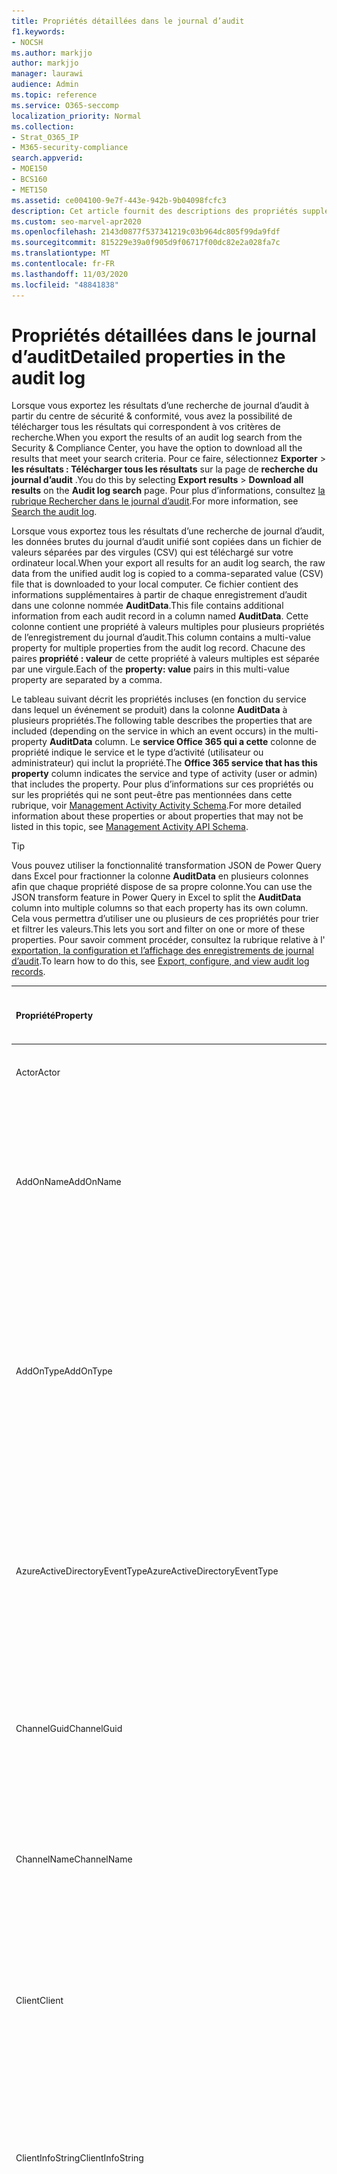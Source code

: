 ```yaml
---
title: Propriétés détaillées dans le journal d’audit
f1.keywords:
- NOCSH
ms.author: markjjo
author: markjjo
manager: laurawi
audience: Admin
ms.topic: reference
ms.service: O365-seccomp
localization_priority: Normal
ms.collection:
- Strat_O365_IP
- M365-security-compliance
search.appverid:
- MOE150
- BCS160
- MET150
ms.assetid: ce004100-9e7f-443e-942b-9b04098fcfc3
description: Cet article fournit des descriptions des propriétés supplémentaires incluses lorsque vous exportez des résultats pour un enregistrement de journal d’audit Office 365.
ms.custom: seo-marvel-apr2020
ms.openlocfilehash: 2143d0877f537341219c03b964dc805f99da9fdf
ms.sourcegitcommit: 815229e39a0f905d9f06717f00dc82e2a028fa7c
ms.translationtype: MT
ms.contentlocale: fr-FR
ms.lasthandoff: 11/03/2020
ms.locfileid: "48841838"
---
```

# <a name="detailed-properties-in-the-audit-log"></a><span data-ttu-id="a2c89-103">Propriétés détaillées dans le journal d’audit</span><span class="sxs-lookup"><span data-stu-id="a2c89-103">Detailed properties in the audit log</span></span>

<span data-ttu-id="a2c89-104">Lorsque vous exportez les résultats d’une recherche de journal d’audit à partir du centre de sécurité & conformité, vous avez la possibilité de télécharger tous les résultats qui correspondent à vos critères de recherche.</span><span class="sxs-lookup"><span data-stu-id="a2c89-104">When you export the results of an audit log search from the Security & Compliance Center, you have the option to download all the results that meet your search criteria.</span></span> <span data-ttu-id="a2c89-105">Pour ce faire, sélectionnez **Exporter** \> **les résultats : Télécharger tous les résultats** sur la page de **recherche du journal d’audit** .</span><span class="sxs-lookup"><span data-stu-id="a2c89-105">You do this by selecting **Export results** \> **Download all results** on the **Audit log search** page.</span></span> <span data-ttu-id="a2c89-106">Pour plus d’informations, consultez [la rubrique Rechercher dans le journal d’audit](search-the-audit-log-in-security-and-compliance.md).</span><span class="sxs-lookup"><span data-stu-id="a2c89-106">For more information, see [Search the audit log](search-the-audit-log-in-security-and-compliance.md).</span></span>
  
 <span data-ttu-id="a2c89-107">Lorsque vous exportez tous les résultats d’une recherche de journal d’audit, les données brutes du journal d’audit unifié sont copiées dans un fichier de valeurs séparées par des virgules (CSV) qui est téléchargé sur votre ordinateur local.</span><span class="sxs-lookup"><span data-stu-id="a2c89-107">When your export all results for an audit log search, the raw data from the unified audit log is copied to a comma-separated value (CSV) file that is downloaded to your local computer.</span></span> <span data-ttu-id="a2c89-108">Ce fichier contient des informations supplémentaires à partir de chaque enregistrement d’audit dans une colonne nommée **AuditData**.</span><span class="sxs-lookup"><span data-stu-id="a2c89-108">This file contains additional information from each audit record in a column named **AuditData**.</span></span> <span data-ttu-id="a2c89-109">Cette colonne contient une propriété à valeurs multiples pour plusieurs propriétés de l’enregistrement du journal d’audit.</span><span class="sxs-lookup"><span data-stu-id="a2c89-109">This column contains a multi-value property for multiple properties from the audit log record.</span></span> <span data-ttu-id="a2c89-110">Chacune des paires **propriété : valeur** de cette propriété à valeurs multiples est séparée par une virgule.</span><span class="sxs-lookup"><span data-stu-id="a2c89-110">Each of the **property: value** pairs in this multi-value property are separated by a comma.</span></span> 
  
<span data-ttu-id="a2c89-111">Le tableau suivant décrit les propriétés incluses (en fonction du service dans lequel un événement se produit) dans la colonne **AuditData** à plusieurs propriétés.</span><span class="sxs-lookup"><span data-stu-id="a2c89-111">The following table describes the properties that are included (depending on the service in which an event occurs) in the multi-property **AuditData** column.</span></span> <span data-ttu-id="a2c89-112">Le **service Office 365 qui a cette** colonne de propriété indique le service et le type d’activité (utilisateur ou administrateur) qui inclut la propriété.</span><span class="sxs-lookup"><span data-stu-id="a2c89-112">The **Office 365 service that has this property** column indicates the service and type of activity (user or admin) that includes the property.</span></span> <span data-ttu-id="a2c89-113">Pour plus d’informations sur ces propriétés ou sur les propriétés qui ne sont peut-être pas mentionnées dans cette rubrique, voir [Management Activity Activity Schema](https://go.microsoft.com/fwlink/p/?LinkId=717993).</span><span class="sxs-lookup"><span data-stu-id="a2c89-113">For more detailed information about these properties or about properties that may not be listed in this topic, see [Management Activity API Schema](https://go.microsoft.com/fwlink/p/?LinkId=717993).</span></span>
  
> [!TIP]
> <span data-ttu-id="a2c89-114">Vous pouvez utiliser la fonctionnalité transformation JSON de Power Query dans Excel pour fractionner la colonne **AuditData** en plusieurs colonnes afin que chaque propriété dispose de sa propre colonne.</span><span class="sxs-lookup"><span data-stu-id="a2c89-114">You can use the JSON transform feature in Power Query in Excel to split the **AuditData** column into multiple columns so that each property has its own column.</span></span> <span data-ttu-id="a2c89-115">Cela vous permettra d’utiliser une ou plusieurs de ces propriétés pour trier et filtrer les valeurs.</span><span class="sxs-lookup"><span data-stu-id="a2c89-115">This lets you sort and filter on one or more of these properties.</span></span> <span data-ttu-id="a2c89-116">Pour savoir comment procéder, consultez la rubrique relative à l' [exportation, la configuration et l’affichage des enregistrements de journal d’audit](export-view-audit-log-records.md).</span><span class="sxs-lookup"><span data-stu-id="a2c89-116">To learn how to do this, see [Export, configure, and view audit log records](export-view-audit-log-records.md).</span></span> 
  
|<span data-ttu-id="a2c89-117">**Propriété**</span><span class="sxs-lookup"><span data-stu-id="a2c89-117">**Property**</span></span>|<span data-ttu-id="a2c89-118">**Description**</span><span class="sxs-lookup"><span data-stu-id="a2c89-118">**Description**</span></span>|<span data-ttu-id="a2c89-119">**Service Microsoft 365 ayant cette propriété**</span><span class="sxs-lookup"><span data-stu-id="a2c89-119">**Microsoft 365 service that has this property**</span></span>|
|:-----|:-----|:-----|
|<span data-ttu-id="a2c89-120">Actor</span><span class="sxs-lookup"><span data-stu-id="a2c89-120">Actor</span></span>|<span data-ttu-id="a2c89-121">L’utilisateur ou le compte de service qui a effectué l’action.</span><span class="sxs-lookup"><span data-stu-id="a2c89-121">The user or service account that performed the action.</span></span>|<span data-ttu-id="a2c89-122">Azure Active Directory</span><span class="sxs-lookup"><span data-stu-id="a2c89-122">Azure Active Directory</span></span>|
|<span data-ttu-id="a2c89-123">AddOnName</span><span class="sxs-lookup"><span data-stu-id="a2c89-123">AddOnName</span></span>|<span data-ttu-id="a2c89-124">Nom d’un module complémentaire ajouté, supprimé ou mis à jour dans une équipe.</span><span class="sxs-lookup"><span data-stu-id="a2c89-124">The name of an add-on that was added, removed, or updated in a team.</span></span> <span data-ttu-id="a2c89-125">Le type de modules complémentaires de Microsoft teams est un bot, un connecteur ou un onglet.</span><span class="sxs-lookup"><span data-stu-id="a2c89-125">The type of add-ons in Microsoft Teams is a bot, a connector, or a tab.</span></span>|<span data-ttu-id="a2c89-126">Microsoft Teams</span><span class="sxs-lookup"><span data-stu-id="a2c89-126">Microsoft Teams</span></span>|
|<span data-ttu-id="a2c89-127">AddOnType</span><span class="sxs-lookup"><span data-stu-id="a2c89-127">AddOnType</span></span>|<span data-ttu-id="a2c89-128">Type d’un module complémentaire ajouté, supprimé ou mis à jour dans une équipe.</span><span class="sxs-lookup"><span data-stu-id="a2c89-128">The type of an add-on that was added, removed, or updated in a team.</span></span> <span data-ttu-id="a2c89-129">Les valeurs suivantes indiquent le type de module complémentaire.</span><span class="sxs-lookup"><span data-stu-id="a2c89-129">The following values indicate the type of add-on.</span></span>  <br/> <span data-ttu-id="a2c89-130">**1** -indique un bot.</span><span class="sxs-lookup"><span data-stu-id="a2c89-130">**1** - Indicates a bot.</span></span><br/> <span data-ttu-id="a2c89-131">**2** -indique un connecteur.</span><span class="sxs-lookup"><span data-stu-id="a2c89-131">**2** - Indicates a connector.</span></span><br/> <span data-ttu-id="a2c89-132">**3** -indique un onglet.</span><span class="sxs-lookup"><span data-stu-id="a2c89-132">**3** - Indicates a tab.</span></span>|<span data-ttu-id="a2c89-133">Microsoft Teams</span><span class="sxs-lookup"><span data-stu-id="a2c89-133">Microsoft Teams</span></span>|
|<span data-ttu-id="a2c89-134">AzureActiveDirectoryEventType</span><span class="sxs-lookup"><span data-stu-id="a2c89-134">AzureActiveDirectoryEventType</span></span>|<span data-ttu-id="a2c89-135">Type d’événement Azure Active Directory.</span><span class="sxs-lookup"><span data-stu-id="a2c89-135">The type of Azure Active Directory event.</span></span> <span data-ttu-id="a2c89-136">Les valeurs suivantes indiquent le type d’événement.</span><span class="sxs-lookup"><span data-stu-id="a2c89-136">The following values indicate the type of event.</span></span>  <br/> <span data-ttu-id="a2c89-137">**0** -indique un événement de connexion au compte.</span><span class="sxs-lookup"><span data-stu-id="a2c89-137">**0** - Indicates an account login event.</span></span><br/> <span data-ttu-id="a2c89-138">**1** -indique un événement de sécurité d’application Azure.</span><span class="sxs-lookup"><span data-stu-id="a2c89-138">**1** - Indicates an Azure application security event.</span></span>|<span data-ttu-id="a2c89-139">Azure Active Directory</span><span class="sxs-lookup"><span data-stu-id="a2c89-139">Azure Active Directory</span></span>|
|<span data-ttu-id="a2c89-140">ChannelGuid</span><span class="sxs-lookup"><span data-stu-id="a2c89-140">ChannelGuid</span></span>|<span data-ttu-id="a2c89-141">ID d’un canal Microsoft Teams.</span><span class="sxs-lookup"><span data-stu-id="a2c89-141">The ID of a Microsoft Teams channel.</span></span> <span data-ttu-id="a2c89-142">L’équipe dans laquelle se trouve le canal est identifiée par les propriétés **nom** et **TeamGuid** .</span><span class="sxs-lookup"><span data-stu-id="a2c89-142">The team that the channel is located in is identified by the **TeamName** and **TeamGuid** properties.</span></span>|<span data-ttu-id="a2c89-143">Microsoft Teams</span><span class="sxs-lookup"><span data-stu-id="a2c89-143">Microsoft Teams</span></span>|
|<span data-ttu-id="a2c89-144">ChannelName</span><span class="sxs-lookup"><span data-stu-id="a2c89-144">ChannelName</span></span>|<span data-ttu-id="a2c89-145">Nom d’un canal Microsoft Teams.</span><span class="sxs-lookup"><span data-stu-id="a2c89-145">The name of a Microsoft Teams channel.</span></span> <span data-ttu-id="a2c89-146">L’équipe dans laquelle se trouve le canal est identifiée par les propriétés **nom** et **TeamGuid** .</span><span class="sxs-lookup"><span data-stu-id="a2c89-146">The team that the channel is located in is identified by the **TeamName** and **TeamGuid** properties.</span></span>|<span data-ttu-id="a2c89-147">Microsoft Teams</span><span class="sxs-lookup"><span data-stu-id="a2c89-147">Microsoft Teams</span></span>|
|<span data-ttu-id="a2c89-148">Client</span><span class="sxs-lookup"><span data-stu-id="a2c89-148">Client</span></span>|<span data-ttu-id="a2c89-149">Le périphérique client, le système d’exploitation de l’appareil et le navigateur d’appareil utilisé pour l’événement de connexion (par exemple, Nokia Lumia 920 ; Windows Phone 8 ; Internet Explorer 11).</span><span class="sxs-lookup"><span data-stu-id="a2c89-149">The client device, the device OS, and the device browser used for the login event (for example, Nokia Lumia 920; Windows Phone 8; IE Mobile 11).</span></span>|<span data-ttu-id="a2c89-150">Azure Active Directory</span><span class="sxs-lookup"><span data-stu-id="a2c89-150">Azure Active Directory</span></span>|
|<span data-ttu-id="a2c89-151">ClientInfoString</span><span class="sxs-lookup"><span data-stu-id="a2c89-151">ClientInfoString</span></span>|<span data-ttu-id="a2c89-152">Informations sur le client de messagerie qui a été utilisé pour effectuer l’opération, par exemple une version de navigateur, une version d’Outlook et des informations sur l’appareil mobile</span><span class="sxs-lookup"><span data-stu-id="a2c89-152">Information about the email client that was used to perform the operation, such as a browser version, Outlook version, and mobile device information</span></span>|<span data-ttu-id="a2c89-153">Exchange (activité de boîte aux lettres)</span><span class="sxs-lookup"><span data-stu-id="a2c89-153">Exchange (mailbox activity)</span></span>|
|<span data-ttu-id="a2c89-154">ClientIP</span><span class="sxs-lookup"><span data-stu-id="a2c89-154">ClientIP</span></span>|<span data-ttu-id="a2c89-155">Adresse IP du périphérique utilisé lors de la journalisation de l’activité.</span><span class="sxs-lookup"><span data-stu-id="a2c89-155">The IP address of the device that was used when the activity was logged.</span></span> <span data-ttu-id="a2c89-156">L’adresse IP apparaît au format d’adresse IPv4 ou IPv6.</span><span class="sxs-lookup"><span data-stu-id="a2c89-156">The IP address is displayed in either an IPv4 or IPv6 address format.</span></span><br/><br/> <span data-ttu-id="a2c89-157">Pour certains services, la valeur affichée dans cette propriété peut être l'adresse IP d'une application sécurisée (par exemple, Office sur les applications Web) qui appelle le service au nom d'un utilisateur et non l'adresse IP de l'appareil utilisé par la personne ayant effectué l'activité.</span><span class="sxs-lookup"><span data-stu-id="a2c89-157">For some services, the value displayed in this property might be the IP address for a trusted application (for example, Office on the web apps) calling into the service on behalf of a user and not the IP address of the device used by person who performed the activity.</span></span> <br/><br/><span data-ttu-id="a2c89-158">De plus, pour l’activité de l’administrateur (ou l’activité effectuée par un compte système) pour les événements associés à Azure Active Directory, l’adresse IP n’est pas consignée et la valeur de la propriété ClientIP est `null` .</span><span class="sxs-lookup"><span data-stu-id="a2c89-158">Also, for admin activity (or activity performed by a system account) for Azure Active Directory-related events, the IP address isn't logged and the value for the ClientIP property is `null`.</span></span> |<span data-ttu-id="a2c89-159">Azure Active Directory, Exchange, SharePoint</span><span class="sxs-lookup"><span data-stu-id="a2c89-159">Azure Active Directory, Exchange, SharePoint</span></span>|
|<span data-ttu-id="a2c89-160">CreationTime</span><span class="sxs-lookup"><span data-stu-id="a2c89-160">CreationTime</span></span>|<span data-ttu-id="a2c89-161">Date et heure à l’heure UTC (temps universel coordonné) au moment où l’utilisateur a effectué l’activité.</span><span class="sxs-lookup"><span data-stu-id="a2c89-161">The date and time in Coordinated Universal Time (UTC) when the user performed the activity.</span></span>|<span data-ttu-id="a2c89-162">Tous</span><span class="sxs-lookup"><span data-stu-id="a2c89-162">All</span></span>|
|<span data-ttu-id="a2c89-163">DestinationFileExtension</span><span class="sxs-lookup"><span data-stu-id="a2c89-163">DestinationFileExtension</span></span>|<span data-ttu-id="a2c89-164">Extension du fichier qui est copié ou déplacé.</span><span class="sxs-lookup"><span data-stu-id="a2c89-164">The file extension of a file that is copied or moved.</span></span> <span data-ttu-id="a2c89-165">Cette propriété s’affiche uniquement pour les activités utilisateur les et FileMoved.</span><span class="sxs-lookup"><span data-stu-id="a2c89-165">This property is displayed only for the FileCopied and FileMoved user activities.</span></span>|<span data-ttu-id="a2c89-166">SharePoint</span><span class="sxs-lookup"><span data-stu-id="a2c89-166">SharePoint</span></span>|
|<span data-ttu-id="a2c89-167">DestinationFileName</span><span class="sxs-lookup"><span data-stu-id="a2c89-167">DestinationFileName</span></span>|<span data-ttu-id="a2c89-168">Le nom du fichier est copié ou déplacé.</span><span class="sxs-lookup"><span data-stu-id="a2c89-168">The name of the file is copied or moved.</span></span> <span data-ttu-id="a2c89-169">Cette propriété est affichée uniquement pour les actions les et FileMoved.</span><span class="sxs-lookup"><span data-stu-id="a2c89-169">This property is displayed only for the FileCopied and FileMoved actions.</span></span>|<span data-ttu-id="a2c89-170">SharePoint</span><span class="sxs-lookup"><span data-stu-id="a2c89-170">SharePoint</span></span>|
|<span data-ttu-id="a2c89-171">DestinationRelativeUrl</span><span class="sxs-lookup"><span data-stu-id="a2c89-171">DestinationRelativeUrl</span></span>|<span data-ttu-id="a2c89-172">URL du dossier de destination dans lequel un fichier est copié ou déplacé.</span><span class="sxs-lookup"><span data-stu-id="a2c89-172">The URL of the destination folder where a file is copied or moved.</span></span> <span data-ttu-id="a2c89-173">La combinaison des valeurs des propriétés **SiteUrl** , **DestinationRelativeURL** et **destinationFileName** est identique à la valeur de la propriété **ObjectID** , qui est le nom du chemin d’accès complet au fichier qui a été copié.</span><span class="sxs-lookup"><span data-stu-id="a2c89-173">The combination of the values for the **SiteURL** , the **DestinationRelativeURL** , and the **DestinationFileName** property is the same as the value for the **ObjectID** property, which is the full path name for the file that was copied.</span></span> <span data-ttu-id="a2c89-174">Cette propriété s’affiche uniquement pour les activités utilisateur les et FileMoved.</span><span class="sxs-lookup"><span data-stu-id="a2c89-174">This property is displayed only for the FileCopied and FileMoved user activities.</span></span>|<span data-ttu-id="a2c89-175">SharePoint</span><span class="sxs-lookup"><span data-stu-id="a2c89-175">SharePoint</span></span>|
|<span data-ttu-id="a2c89-176">EventSource</span><span class="sxs-lookup"><span data-stu-id="a2c89-176">EventSource</span></span>|<span data-ttu-id="a2c89-177">Identifie qu’un événement s’est produit dans SharePoint.</span><span class="sxs-lookup"><span data-stu-id="a2c89-177">Identifies that an event occurred in SharePoint.</span></span> <span data-ttu-id="a2c89-178">Les valeurs possibles sont **SharePoint** et **ObjectModel**.</span><span class="sxs-lookup"><span data-stu-id="a2c89-178">Possible values are **SharePoint** and **ObjectModel**.</span></span>|<span data-ttu-id="a2c89-179">SharePoint</span><span class="sxs-lookup"><span data-stu-id="a2c89-179">SharePoint</span></span>|
|<span data-ttu-id="a2c89-180">ExternalAccess</span><span class="sxs-lookup"><span data-stu-id="a2c89-180">ExternalAccess</span></span>|<span data-ttu-id="a2c89-181">Pour l’activité d’administration Exchange, indique si la cmdlet a été exécutée par un utilisateur de votre organisation, par le personnel du centre de connaissances Microsoft ou par un compte de service de centre de de services, ou par un administrateur délégué.</span><span class="sxs-lookup"><span data-stu-id="a2c89-181">For Exchange admin activity, specifies whether the cmdlet was run by a user in your organization, by Microsoft datacenter personnel or a datacenter service account, or by a delegated administrator.</span></span> <span data-ttu-id="a2c89-182">La valeur **False** indique que la cmdlet a été exécutée par un membre de votre organisation.</span><span class="sxs-lookup"><span data-stu-id="a2c89-182">The value **False** indicates that the cmdlet was run by someone in your organization.</span></span> <span data-ttu-id="a2c89-183">La valeur **True** indique que la cmdlet a été exécutée par le personnel du centre de données, un compte de service du centre de données ou un administrateur délégué.</span><span class="sxs-lookup"><span data-stu-id="a2c89-183">The value **True** indicates that the cmdlet was run by datacenter personnel, a datacenter service account, or a delegated administrator.</span></span>  <br/> <span data-ttu-id="a2c89-184">Pour l’activité des boîtes aux lettres Exchange, indique si un utilisateur a accédé à une boîte aux lettres à l’extérieur de votre organisation.</span><span class="sxs-lookup"><span data-stu-id="a2c89-184">For Exchange mailbox activity, specifies whether a mailbox was accessed by a user outside your organization.</span></span>|<span data-ttu-id="a2c89-185">Exchange</span><span class="sxs-lookup"><span data-stu-id="a2c89-185">Exchange</span></span>|
|<span data-ttu-id="a2c89-186">ExtendedProperties</span><span class="sxs-lookup"><span data-stu-id="a2c89-186">ExtendedProperties</span></span>|<span data-ttu-id="a2c89-187">Propriétés étendues d’un événement Azure Active Directory.</span><span class="sxs-lookup"><span data-stu-id="a2c89-187">The extended properties for an Azure Active Directory event.</span></span>|<span data-ttu-id="a2c89-188">Azure Active Directory</span><span class="sxs-lookup"><span data-stu-id="a2c89-188">Azure Active Directory</span></span>|
|<span data-ttu-id="a2c89-189">ID</span><span class="sxs-lookup"><span data-stu-id="a2c89-189">ID</span></span>|<span data-ttu-id="a2c89-190">ID de l’entrée de rapport.</span><span class="sxs-lookup"><span data-stu-id="a2c89-190">The ID of the report entry.</span></span> <span data-ttu-id="a2c89-191">L’ID identifie de manière unique l’entrée de rapport.</span><span class="sxs-lookup"><span data-stu-id="a2c89-191">The ID uniquely identifies the report entry.</span></span>|<span data-ttu-id="a2c89-192">Tous</span><span class="sxs-lookup"><span data-stu-id="a2c89-192">All</span></span>|
|<span data-ttu-id="a2c89-193">InternalLogonType</span><span class="sxs-lookup"><span data-stu-id="a2c89-193">InternalLogonType</span></span>|<span data-ttu-id="a2c89-194">Réservé à une utilisation interne.</span><span class="sxs-lookup"><span data-stu-id="a2c89-194">Reserved for internal use.</span></span>|<span data-ttu-id="a2c89-195">Exchange (activité de boîte aux lettres)</span><span class="sxs-lookup"><span data-stu-id="a2c89-195">Exchange (mailbox activity)</span></span>|
|<span data-ttu-id="a2c89-196">ItemType</span><span class="sxs-lookup"><span data-stu-id="a2c89-196">ItemType</span></span>|<span data-ttu-id="a2c89-197">Type d’objet consulté ou modifié.</span><span class="sxs-lookup"><span data-stu-id="a2c89-197">The type of object that was accessed or modified.</span></span> <span data-ttu-id="a2c89-198">Les valeurs possibles sont les suivants : **file** , **Folder** , **Web** , **site** , **client** et **DocumentLibrary**.</span><span class="sxs-lookup"><span data-stu-id="a2c89-198">Possible values include **File** , **Folder** , **Web** , **Site** , **Tenant** , and **DocumentLibrary**.</span></span>|<span data-ttu-id="a2c89-199">SharePoint</span><span class="sxs-lookup"><span data-stu-id="a2c89-199">SharePoint</span></span>|
|<span data-ttu-id="a2c89-200">LoginStatus</span><span class="sxs-lookup"><span data-stu-id="a2c89-200">LoginStatus</span></span>|<span data-ttu-id="a2c89-201">Identifie les échecs de connexion qui ont pu se produire.</span><span class="sxs-lookup"><span data-stu-id="a2c89-201">Identifies login failures that might have occurred.</span></span>|<span data-ttu-id="a2c89-202">Azure Active Directory</span><span class="sxs-lookup"><span data-stu-id="a2c89-202">Azure Active Directory</span></span>|
|<span data-ttu-id="a2c89-203">LogonType</span><span class="sxs-lookup"><span data-stu-id="a2c89-203">LogonType</span></span>|<span data-ttu-id="a2c89-204">Type d’accès à la boîte aux lettres.</span><span class="sxs-lookup"><span data-stu-id="a2c89-204">The type of mailbox access.</span></span> <span data-ttu-id="a2c89-205">Les valeurs suivantes indiquent le type d’utilisateur qui a accédé à la boîte aux lettres.</span><span class="sxs-lookup"><span data-stu-id="a2c89-205">The following values indicate the type of user who accessed the mailbox.</span></span>  <br/><br/> <span data-ttu-id="a2c89-206">**0** -indique un propriétaire de boîte aux lettres.</span><span class="sxs-lookup"><span data-stu-id="a2c89-206">**0** - Indicates a mailbox owner.</span></span><br/> <span data-ttu-id="a2c89-207">**1** -indique un administrateur.</span><span class="sxs-lookup"><span data-stu-id="a2c89-207">**1** - Indicates an administrator.</span></span><br/> <span data-ttu-id="a2c89-208">**2** -indique un délégué.</span><span class="sxs-lookup"><span data-stu-id="a2c89-208">**2** - Indicates a delegate.</span></span> <br/><span data-ttu-id="a2c89-209">**3** -indique le service de transport dans le centre de Microsoft.</span><span class="sxs-lookup"><span data-stu-id="a2c89-209">**3** - Indicates the transport service in the Microsoft datacenter.</span></span><br/> <span data-ttu-id="a2c89-210">**4** -indique un compte de service dans le centre de Microsoft.</span><span class="sxs-lookup"><span data-stu-id="a2c89-210">**4** - Indicates a   service account in the Microsoft datacenter.</span></span> <br/><span data-ttu-id="a2c89-211">**6** -indique un administrateur délégué.</span><span class="sxs-lookup"><span data-stu-id="a2c89-211">**6** - Indicates a delegated administrator.</span></span>|<span data-ttu-id="a2c89-212">Exchange (activité de boîte aux lettres)</span><span class="sxs-lookup"><span data-stu-id="a2c89-212">Exchange (mailbox activity)</span></span>|
|<span data-ttu-id="a2c89-213">MailboxGuid</span><span class="sxs-lookup"><span data-stu-id="a2c89-213">MailboxGuid</span></span>|<span data-ttu-id="a2c89-214">GUID Exchange de la boîte aux lettres consultée.</span><span class="sxs-lookup"><span data-stu-id="a2c89-214">The Exchange GUID of the mailbox that was accessed.</span></span>|<span data-ttu-id="a2c89-215">Exchange (activité de boîte aux lettres)</span><span class="sxs-lookup"><span data-stu-id="a2c89-215">Exchange (mailbox activity)</span></span>|
|<span data-ttu-id="a2c89-216">MailboxOwnerUPN</span><span class="sxs-lookup"><span data-stu-id="a2c89-216">MailboxOwnerUPN</span></span>|<span data-ttu-id="a2c89-217">Adresse de messagerie du propriétaire de la boîte aux lettres consultée.</span><span class="sxs-lookup"><span data-stu-id="a2c89-217">The email address of the person who owns the mailbox that was accessed.</span></span>|<span data-ttu-id="a2c89-218">Exchange (activité de boîte aux lettres)</span><span class="sxs-lookup"><span data-stu-id="a2c89-218">Exchange (mailbox activity)</span></span>|
|<span data-ttu-id="a2c89-219">Members</span><span class="sxs-lookup"><span data-stu-id="a2c89-219">Members</span></span>|<span data-ttu-id="a2c89-220">Répertorie les utilisateurs qui ont été ajoutés ou supprimés d’une équipe.</span><span class="sxs-lookup"><span data-stu-id="a2c89-220">Lists the users that have been added or removed from a team.</span></span> <span data-ttu-id="a2c89-221">Les valeurs suivantes indiquent le type de rôles attribué à l’utilisateur.</span><span class="sxs-lookup"><span data-stu-id="a2c89-221">The following values indicate the Role type assigned to the user.</span></span>  <br/><br/> <span data-ttu-id="a2c89-222">**1** -indique le rôle de propriétaire.</span><span class="sxs-lookup"><span data-stu-id="a2c89-222">**1** - Indicates  the Owner role.</span></span><br/> <span data-ttu-id="a2c89-223">**2** indique le rôle Membre.</span><span class="sxs-lookup"><span data-stu-id="a2c89-223">**2** - Indicates the Member role.</span></span><br/> <span data-ttu-id="a2c89-224">**3** indique le rôle Invité.</span><span class="sxs-lookup"><span data-stu-id="a2c89-224">**3** - Indicates the Guest role.</span></span> <br/><br/><span data-ttu-id="a2c89-225">La propriété Members comprend également le nom de votre organisation et l’adresse e-mail du membre.</span><span class="sxs-lookup"><span data-stu-id="a2c89-225">The Members property also includes the name of your organization, and the member's email address.</span></span>|<span data-ttu-id="a2c89-226">Microsoft Teams</span><span class="sxs-lookup"><span data-stu-id="a2c89-226">Microsoft Teams</span></span>|
|<span data-ttu-id="a2c89-227">ModifiedProperties (Name, NewValue, OldValue)</span><span class="sxs-lookup"><span data-stu-id="a2c89-227">ModifiedProperties (Name, NewValue, OldValue)</span></span>|<span data-ttu-id="a2c89-228">La propriété est incluse pour les événements d’administration, par exemple l’ajout d’un utilisateur en tant que membre d’un site ou d’un groupe d’administration d’une collection de sites.</span><span class="sxs-lookup"><span data-stu-id="a2c89-228">The property is included for admin events, such as adding a user as a member of a site or a site collection admin group.</span></span> <span data-ttu-id="a2c89-229">La propriété inclut le nom de la propriété qui a été modifiée (par exemple, le groupe administrateurs de site) la nouvelle valeur de la propriété modifiée (par exemple, l’utilisateur qui a été ajouté en tant qu’administrateur de site, et la valeur précédente de l’objet modifié.</span><span class="sxs-lookup"><span data-stu-id="a2c89-229">The property includes the name of the property that was modified (for example, the Site Admin group) the new value of the modified property (such the user who was added as a site admin, and the previous value of the modified object.</span></span>|<span data-ttu-id="a2c89-230">All (activité de l’administrateur)</span><span class="sxs-lookup"><span data-stu-id="a2c89-230">All (admin activity)</span></span>|
|<span data-ttu-id="a2c89-231">ObjectId</span><span class="sxs-lookup"><span data-stu-id="a2c89-231">ObjectId</span></span>|<span data-ttu-id="a2c89-232">Pour la journalisation d’audit d’administration Exchange, il s’agit du nom de l’objet modifié par la cmdlet.</span><span class="sxs-lookup"><span data-stu-id="a2c89-232">For Exchange admin audit logging, the name of the object that was modified by the cmdlet.</span></span>  <br/> <span data-ttu-id="a2c89-233">Pour l’activité SharePoint, le nom du chemin d’accès complet de l’URL du fichier ou du dossier auquel un utilisateur a accédé.</span><span class="sxs-lookup"><span data-stu-id="a2c89-233">For SharePoint activity, the full URL path name of the file or folder accessed by a user.</span></span>  <br/> <span data-ttu-id="a2c89-234">Pour l’activité Azure AD, le nom du compte d’utilisateur qui a été modifié.</span><span class="sxs-lookup"><span data-stu-id="a2c89-234">For Azure AD activity, the name of the user account that was modified.</span></span>|<span data-ttu-id="a2c89-235">Tous</span><span class="sxs-lookup"><span data-stu-id="a2c89-235">All</span></span>|
|<span data-ttu-id="a2c89-236">Opération</span><span class="sxs-lookup"><span data-stu-id="a2c89-236">Operation</span></span>|<span data-ttu-id="a2c89-237">Nom de l’activité de l’utilisateur ou de l’administrateur.</span><span class="sxs-lookup"><span data-stu-id="a2c89-237">The name of the user or admin activity.</span></span> <span data-ttu-id="a2c89-238">La valeur de cette propriété correspond à la valeur sélectionnée dans la liste déroulante **activités** .</span><span class="sxs-lookup"><span data-stu-id="a2c89-238">The value of this property corresponds to the value that was selected in the **Activities** drop down list.</span></span> <span data-ttu-id="a2c89-239">Si l’option **afficher les résultats pour toutes les activités** a été sélectionnée, le rapport inclura les entrées de toutes les activités d’utilisateur et d’administration de tous les services.</span><span class="sxs-lookup"><span data-stu-id="a2c89-239">If **Show results for all activities** was selected, the report will included entries for all user and admin activities for all services.</span></span> <span data-ttu-id="a2c89-240">Pour obtenir une description des opérations/activités qui sont consignées dans le journal d’audit, consultez l’onglet **activités auditées** dans Rechercher dans le [Journal d’audit dans le Office 365](search-the-audit-log-in-security-and-compliance.md).</span><span class="sxs-lookup"><span data-stu-id="a2c89-240">For a description of the operations/activities that are logged in the audit log, see the **Audited activities** tab in [Search the audit log in the Office 365](search-the-audit-log-in-security-and-compliance.md).</span></span>  <br/> <span data-ttu-id="a2c89-241">Pour une activité d’administration Exchange, cette propriété identifie le nom de la cmdlet qui a été exécutée.</span><span class="sxs-lookup"><span data-stu-id="a2c89-241">For Exchange admin activity, this property identifies the name of the cmdlet that was run.</span></span>|<span data-ttu-id="a2c89-242">Tous</span><span class="sxs-lookup"><span data-stu-id="a2c89-242">All</span></span>|
|<span data-ttu-id="a2c89-243">OrganizationId</span><span class="sxs-lookup"><span data-stu-id="a2c89-243">OrganizationId</span></span>|<span data-ttu-id="a2c89-244">GUID de votre organisation.</span><span class="sxs-lookup"><span data-stu-id="a2c89-244">The GUID for your organization.</span></span>|<span data-ttu-id="a2c89-245">Tous</span><span class="sxs-lookup"><span data-stu-id="a2c89-245">All</span></span>|
|<span data-ttu-id="a2c89-246">Path</span><span class="sxs-lookup"><span data-stu-id="a2c89-246">Path</span></span>|<span data-ttu-id="a2c89-247">Nom de dossier de la boîte aux lettres dans laquelle se trouve le message consulté.</span><span class="sxs-lookup"><span data-stu-id="a2c89-247">The name of the mailbox folder where the message that was accessed is located.</span></span> <span data-ttu-id="a2c89-248">Cette propriété identifie également le dossier dans lequel un message est créé ou copié/déplacé.</span><span class="sxs-lookup"><span data-stu-id="a2c89-248">This property also identifies the folder a where a message is created in or copied/moved to.</span></span>|<span data-ttu-id="a2c89-249">Exchange (activité de boîte aux lettres)</span><span class="sxs-lookup"><span data-stu-id="a2c89-249">Exchange (mailbox activity)</span></span>|
|<span data-ttu-id="a2c89-250">Paramètres</span><span class="sxs-lookup"><span data-stu-id="a2c89-250">Parameters</span></span>|<span data-ttu-id="a2c89-251">Pour l’activité d’administration Exchange, le nom et la valeur de tous les paramètres qui ont été utilisés avec la cmdlet identifiée dans la propriété Operation.</span><span class="sxs-lookup"><span data-stu-id="a2c89-251">For Exchange admin activity, the name and value for all parameters that were used with the cmdlet that is identified in the Operation property.</span></span>|<span data-ttu-id="a2c89-252">Exchange (activité d’administration)</span><span class="sxs-lookup"><span data-stu-id="a2c89-252">Exchange (admin activity)</span></span>|
|<span data-ttu-id="a2c89-253">RecordType</span><span class="sxs-lookup"><span data-stu-id="a2c89-253">RecordType</span></span>|<span data-ttu-id="a2c89-254">Type d’opération indiqué par l’enregistrement.</span><span class="sxs-lookup"><span data-stu-id="a2c89-254">The type of operation indicated by the record.</span></span> <span data-ttu-id="a2c89-255">Les valeurs suivantes indiquent le type d’enregistrement.</span><span class="sxs-lookup"><span data-stu-id="a2c89-255">The following values indicate the record type.</span></span>  <br/><br/> <span data-ttu-id="a2c89-256">**1** -indique un enregistrement du journal d’audit de l’administrateur Exchange.</span><span class="sxs-lookup"><span data-stu-id="a2c89-256">**1** - Indicates a record from the  Exchange  admin audit log.</span></span> <br/><span data-ttu-id="a2c89-257">**2** -indique un enregistrement du journal d’audit de boîte aux lettres Exchange pour une opération effectuée sur un élément de boîte aux lettres unique.</span><span class="sxs-lookup"><span data-stu-id="a2c89-257">**2** - Indicates a record from the  Exchange  mailbox audit log for an operation performed on a singled mailbox item.</span></span> <br/><span data-ttu-id="a2c89-258">**3** -indique également un enregistrement à partir du journal d’audit de boîte aux lettres Exchange.</span><span class="sxs-lookup"><span data-stu-id="a2c89-258">**3** - Also indicates a record from the  Exchange  mailbox audit log.</span></span> <span data-ttu-id="a2c89-259">Ce type d’enregistrement indique que l’opération a été effectuée sur plusieurs éléments dans la boîte aux lettres source (par exemple, le fait de placer plusieurs éléments dans le dossier éléments supprimés ou de supprimer définitivement plusieurs éléments).</span><span class="sxs-lookup"><span data-stu-id="a2c89-259">This record type indicates that the operation was performed on multiple items in the source mailbox (such as moving multiple items to the Deleted Items folder or permanently deleting multiple items).</span></span> <br/><span data-ttu-id="a2c89-260">**4** -indique une opération d’administrateur de site dans SharePoint, telle qu’un administrateur ou un utilisateur qui affecte des autorisations à un site.</span><span class="sxs-lookup"><span data-stu-id="a2c89-260">**4** - Indicates a site admin operation in SharePoint, such as an administrator or user assigning permissions to a site.</span></span> <br/><span data-ttu-id="a2c89-261">**6** -indique une opération sur un fichier ou un dossier dans SharePoint, telle qu’un utilisateur visualisant ou modifiant un fichier.</span><span class="sxs-lookup"><span data-stu-id="a2c89-261">**6** - Indicates a file or folder-related operation in SharePoint, such as a user viewing or modifying a file.</span></span> <br/><span data-ttu-id="a2c89-262">**8** -indique une opération d’administration effectuée dans Azure Active Directory.</span><span class="sxs-lookup"><span data-stu-id="a2c89-262">**8** - Indicates an admin operation performed in Azure Active Directory.</span></span> <br/><span data-ttu-id="a2c89-263">**9** -indique les événements de connexion OrgId dans Azure Active Directory.</span><span class="sxs-lookup"><span data-stu-id="a2c89-263">**9** - Indicates  OrgId logon events in Azure Active Directory.</span></span> <span data-ttu-id="a2c89-264">Ce type d’enregistrement est en cours de dépréciation.</span><span class="sxs-lookup"><span data-stu-id="a2c89-264">This record type is being deprecated.</span></span> <br/><span data-ttu-id="a2c89-265">**10** -indique les événements de cmdlet de sécurité qui ont été exécutés par le personnel de Microsoft dans le centre de données.</span><span class="sxs-lookup"><span data-stu-id="a2c89-265">**10** - Indicates security cmdlet events that were performed by Microsoft personnel in the data center.</span></span> <br/><span data-ttu-id="a2c89-266">**11** -indique les événements de protection contre la perte de données (DLP) dans SharePoint.</span><span class="sxs-lookup"><span data-stu-id="a2c89-266">**11** - Indicates Data loss protection (DLP) events in SharePoint.</span></span><br/> <span data-ttu-id="a2c89-267">**13** -indique les événements DLP dans Exchange, lorsqu’il est configuré avec une stratégie DLP unifié.</span><span class="sxs-lookup"><span data-stu-id="a2c89-267">**13** - Indicates DLP events in Exchange, when configured with a unified a DLP policy.</span></span> <span data-ttu-id="a2c89-268">Les événements DLP basés sur les règles de flux de messagerie Exchange (également appelées règles de transport) ne sont pas pris en charge.</span><span class="sxs-lookup"><span data-stu-id="a2c89-268">DLP events based on Exchange mail flow rules (also known as transport rules) aren't supported.</span></span><br><span data-ttu-id="a2c89-269">**14** -indique des événements de partage dans SharePoint.</span><span class="sxs-lookup"><span data-stu-id="a2c89-269">**14** - Indicates sharing events in SharePoint.</span></span><br/> <span data-ttu-id="a2c89-270">**15** -indique les événements de connexion STS (Secure Token Service) dans Azure Active Directory.</span><span class="sxs-lookup"><span data-stu-id="a2c89-270">**15** - Indicates Secure Token Service (STS) logon events in Azure Active Directory.</span></span> <br/><span data-ttu-id="a2c89-271">**18** -indique la sécurité & les événements du centre de conformité.</span><span class="sxs-lookup"><span data-stu-id="a2c89-271">**18** - Indicates Security & Compliance Center events.</span></span> <br/><span data-ttu-id="a2c89-272">**19** -indique les opérations de boîte aux lettres Exchange agrégées pour une activité répétitive qui se produit très rapidement.</span><span class="sxs-lookup"><span data-stu-id="a2c89-272">**19** - Indicates aggregated Exchange mailbox operations for repetitive activity that occurs within a very short duration.</span></span> <br/><span data-ttu-id="a2c89-273">**20** -indique les événements Power bi.</span><span class="sxs-lookup"><span data-stu-id="a2c89-273">**20** - Indicates Power BI events.</span></span> <br/><span data-ttu-id="a2c89-274">**21** -indique les événements Dynamics 365.</span><span class="sxs-lookup"><span data-stu-id="a2c89-274">**21** - Indicates Dynamics 365 events.</span></span><br/><span data-ttu-id="a2c89-275">**22** -indique des événements Yammer.</span><span class="sxs-lookup"><span data-stu-id="a2c89-275">**22** - Indicates Yammer events.</span></span> <br/><span data-ttu-id="a2c89-276">**23** -indique les événements Skype entreprise.</span><span class="sxs-lookup"><span data-stu-id="a2c89-276">**23** - Indicates Skype for Business events.</span></span> <br/><span data-ttu-id="a2c89-277">**24** -indique des événements eDiscovery.</span><span class="sxs-lookup"><span data-stu-id="a2c89-277">**24** - Indicates eDiscovery events.</span></span> <span data-ttu-id="a2c89-278">Ce type d’enregistrement indique les activités réalisées en exécutant des recherches de contenu et en gérant les cas eDiscovery dans le centre de sécurité et de conformité.</span><span class="sxs-lookup"><span data-stu-id="a2c89-278">This record type indicates activities that were performed by running content searches and managing eDiscovery cases in the security and compliance center.</span></span> <span data-ttu-id="a2c89-279">Pour plus d’informations, reportez-vous à [Rechercher des activités eDiscovery dans le journal d’audit](search-for-ediscovery-activities-in-the-audit-log.md).</span><span class="sxs-lookup"><span data-stu-id="a2c89-279">For more information, see [Search for eDiscovery activities in the audit log](search-for-ediscovery-activities-in-the-audit-log.md).</span></span><br/><span data-ttu-id="a2c89-280">**25, 26 ou 27** -indique des événements Microsoft Teams.</span><span class="sxs-lookup"><span data-stu-id="a2c89-280">**25, 26, or 27** - Indicates Microsoft Teams events.</span></span> <br/><span data-ttu-id="a2c89-281">**28** -indique des événements d’hameçonnage et de programmes malveillants dans Exchange Online Protection et Microsoft Defender pour Office 365.</span><span class="sxs-lookup"><span data-stu-id="a2c89-281">**28** - Indicates phishing and malware events from Exchange Online Protection and Microsoft Defender for Office 365.</span></span><br/><span data-ttu-id="a2c89-282">**29** -indique les événements d’envoi d’Exchange Online Protection et de Defender pour Office 365.</span><span class="sxs-lookup"><span data-stu-id="a2c89-282">**29** - Indicates submission events from Exchange Online Protection and Defender for Office 365.</span></span><br/><span data-ttu-id="a2c89-283">**30** -indique les événements Microsoft Power Automated (anciennement appelé Microsoft Flow).</span><span class="sxs-lookup"><span data-stu-id="a2c89-283">**30** - Indicates Microsoft Power Automate (formerly called Microsoft Flow) events.</span></span><br/> <span data-ttu-id="a2c89-284">**31** -indique des événements eDiscovery avancés.</span><span class="sxs-lookup"><span data-stu-id="a2c89-284">**31** - Indicates Advanced eDiscovery events.</span></span><br/> <span data-ttu-id="a2c89-285">**32** -indique des événements de flux Microsoft.</span><span class="sxs-lookup"><span data-stu-id="a2c89-285">**32** - Indicates Microsoft Stream events.</span></span><br/> <span data-ttu-id="a2c89-286">**33** -indique les événements liés à la classification DLP dans SharePoint.</span><span class="sxs-lookup"><span data-stu-id="a2c89-286">**33** - Indicates events related to DLP classification in SharePoint.</span></span><br/><span data-ttu-id="a2c89-287">**35** -indique les événements Microsoft Project.</span><span class="sxs-lookup"><span data-stu-id="a2c89-287">**35** - Indicates Microsoft Project events.</span></span> <br/> <span data-ttu-id="a2c89-288">**36** -indique les événements de liste SharePoint.</span><span class="sxs-lookup"><span data-stu-id="a2c89-288">**36** - Indicates SharePoint list events.</span></span><br/><span data-ttu-id="a2c89-289">**37** -indique les événements liés aux commentaires SharePoint.</span><span class="sxs-lookup"><span data-stu-id="a2c89-289">**37** - Indicates events related to SharePoint comments.</span></span> <br/><span data-ttu-id="a2c89-290">**38** -indique les événements liés aux stratégies de rétention et aux étiquettes de rétention dans le centre de sécurité et de conformité.</span><span class="sxs-lookup"><span data-stu-id="a2c89-290">**38** - Indicates events related to retention policies and retention labels in the security and compliance center.</span></span>  <br/><span data-ttu-id="a2c89-291">**40** -indique les événements résultant de signaux d’alerte de sécurité et de conformité.</span><span class="sxs-lookup"><span data-stu-id="a2c89-291">**40** - Indicates events that results from security and compliance alert signals.</span></span><br/> <span data-ttu-id="a2c89-292">**41** -indique les liens approuvés pour les événements de blocage de bloc et de remplacement dans Defender pour Office 365.</span><span class="sxs-lookup"><span data-stu-id="a2c89-292">**41** - Indicates safe links time-of-block and block override events in Defender for Office 365.</span></span><br/><span data-ttu-id="a2c89-293">**42** -indique des événements liés à des informations et des rapports dans le centre de sécurité & conformité.</span><span class="sxs-lookup"><span data-stu-id="a2c89-293">**42** - Indicates events related to insights and reports in the Security & Compliance Center.</span></span><br/><span data-ttu-id="a2c89-294">**44** -indique les événements Workplace Analytics.</span><span class="sxs-lookup"><span data-stu-id="a2c89-294">**44** - Indicates Workplace Analytics events.</span></span> <br/><span data-ttu-id="a2c89-295">**45** -indique les événements d’applications d’alimentation.</span><span class="sxs-lookup"><span data-stu-id="a2c89-295">**45** - Indicates Power Apps events.</span></span> <br/> <span data-ttu-id="a2c89-296">**47** -indique les événements de hameçonnage et de programmes malveillants de Defender pour Office 365 pour les fichiers dans SharePoint, OneDrive et Microsoft Teams.</span><span class="sxs-lookup"><span data-stu-id="a2c89-296">**47** - Indicates phishing and malware events from Defender for Office 365 for files in SharePoint, OneDrive, and Microsoft Teams.</span></span><br/> <span data-ttu-id="a2c89-297">**49** -indique les événements d’application pour les [patients](https://docs.microsoft.com/MicrosoftTeams/expand-teams-across-your-org/healthcare/patients-audit) dans Microsoft teams pour le secteur de la santé.</span><span class="sxs-lookup"><span data-stu-id="a2c89-297">**49** - Indicates [Patients application](https://docs.microsoft.com/MicrosoftTeams/expand-teams-across-your-org/healthcare/patients-audit) events in Microsoft Teams for Healthcare.</span></span> <br/><span data-ttu-id="a2c89-298">**50** -indique les événements liés à l’action d’audit de boîte aux lettres MailItemsAccessed.</span><span class="sxs-lookup"><span data-stu-id="a2c89-298">**50** - Indicates events related to the MailItemsAccessed mailbox audit action.</span></span> <br/><span data-ttu-id="a2c89-299">**51** indique des événements liés à l’hygiène du courrier indésirable et de la messagerie.</span><span class="sxs-lookup"><span data-stu-id="a2c89-299">**51** Indicates events related to Anti-spam and mail hygiene.</span></span> <br/><span data-ttu-id="a2c89-300">**52** -indique les événements liés à l’API REST données Insights.</span><span class="sxs-lookup"><span data-stu-id="a2c89-300">**52** - Indicates events related to the Data Insights REST API.</span></span><br/><span data-ttu-id="a2c89-301">**53** -indique des événements liés à l’application de stratégies de barrière des informations.</span><span class="sxs-lookup"><span data-stu-id="a2c89-301">**53** - Indicates events related to the application of information barrier policies.</span></span> <span data-ttu-id="a2c89-302">Pour plus d’informations, consultez la rubrique [define Policies for information barrières](information-barriers-policies.md).</span><span class="sxs-lookup"><span data-stu-id="a2c89-302">For more information, see [Define policies for information barriers](information-barriers-policies.md).</span></span> <br/><span data-ttu-id="a2c89-303">**54** -indique les événements d’élément de liste SharePoint.</span><span class="sxs-lookup"><span data-stu-id="a2c89-303">**54** - Indicates SharePoint list item events.</span></span><br/><span data-ttu-id="a2c89-304">**55** -indique des événements de type de contenu SharePoint.</span><span class="sxs-lookup"><span data-stu-id="a2c89-304">**55** - Indicates SharePoint content type events.</span></span><br/> <span data-ttu-id="a2c89-305">**56** -indique les événements de champ de liste SharePoint.</span><span class="sxs-lookup"><span data-stu-id="a2c89-305">**56** - Indicates SharePoint list field events.</span></span> <br/><span data-ttu-id="a2c89-306">**62** -indique les événements liés aux campagnes d’attaque par courrier électronique.</span><span class="sxs-lookup"><span data-stu-id="a2c89-306">**62** - Indicates events related to email attack campaigns.</span></span> <span data-ttu-id="a2c89-307">Pour plus d’informations, consultez la rubrique [campagne views in Microsoft Defender for Office 365](https://docs.microsoft.com/microsoft-365/security/office-365-security/campaigns).</span><span class="sxs-lookup"><span data-stu-id="a2c89-307">For more information, see [Campaign Views in Microsoft Defender for Office 365](https://docs.microsoft.com/microsoft-365/security/office-365-security/campaigns).</span></span><br/><span data-ttu-id="a2c89-308">**64** -indique des événements d’enquête et de réponse automatisés.</span><span class="sxs-lookup"><span data-stu-id="a2c89-308">**64** - Indicates automated investigation and response events.</span></span> <span data-ttu-id="a2c89-309">Pour plus d’informations, consultez la rubrique [Automated State and Response (air) in Office 365](../security/office-365-security/automated-investigation-response-office.md)</span><span class="sxs-lookup"><span data-stu-id="a2c89-309">For information, see [automated investigation and response (AIR) in Office 365](../security/office-365-security/automated-investigation-response-office.md)</span></span><br/><span data-ttu-id="a2c89-310">**65** -indique les événements d’enregistrement d’audit de quarantaine.</span><span class="sxs-lookup"><span data-stu-id="a2c89-310">**65** - Indicates Quarantine Audit Record events.</span></span><br/><span data-ttu-id="a2c89-311">**66** -indique des événements Microsoft Forms.</span><span class="sxs-lookup"><span data-stu-id="a2c89-311">**66** - Indicates Microsoft Forms events.</span></span><br/><span data-ttu-id="a2c89-312">**68** -indique des événements de conformité de communication dans Exchange.</span><span class="sxs-lookup"><span data-stu-id="a2c89-312">**68** - Indicates Communication compliance events in Exchange.</span></span> <span data-ttu-id="a2c89-313">Pour plus d’informations, reportez-vous à [la section conformité des communications dans Microsoft 365](communication-compliance.md).</span><span class="sxs-lookup"><span data-stu-id="a2c89-313">For more information, see [Communication compliance in Microsoft 365](communication-compliance.md).</span></span><br/><span data-ttu-id="a2c89-314">**69** -indique les événements liés au chiffrement de clé du client.</span><span class="sxs-lookup"><span data-stu-id="a2c89-314">**69** - Indicates events related to Customer Key Encryption.</span></span> <span data-ttu-id="a2c89-315">Pour plus d’informations, reportez-vous à la rubrique [chiffrement de service avec clé client dans Office 365](customer-key-overview.md).</span><span class="sxs-lookup"><span data-stu-id="a2c89-315">For more information, see [Service encryption with Customer Key in Office 365](customer-key-overview.md).</span></span> 
|<span data-ttu-id="a2c89-316">ResultStatus</span><span class="sxs-lookup"><span data-stu-id="a2c89-316">ResultStatus</span></span>|<span data-ttu-id="a2c89-317">Indique si l’action (spécifiée dans la propriété **operation** ) a réussi ou non.</span><span class="sxs-lookup"><span data-stu-id="a2c89-317">Indicates whether the action (specified in the **Operation** property) was successful or not.</span></span>  <br/> <span data-ttu-id="a2c89-318">Pour l’activité d’administration Exchange, la valeur est **true** (réussite) ou **false** (échec).</span><span class="sxs-lookup"><span data-stu-id="a2c89-318">For Exchange admin activity, the value is either **True** (successful) or **False** (failed).</span></span>|<span data-ttu-id="a2c89-319">Tous</span><span class="sxs-lookup"><span data-stu-id="a2c89-319">All</span></span>  <br/>|
|<span data-ttu-id="a2c89-320">SecurityComplianceCenterEventType</span><span class="sxs-lookup"><span data-stu-id="a2c89-320">SecurityComplianceCenterEventType</span></span>|<span data-ttu-id="a2c89-321">Indique que l’activité était un événement du centre de sécurité & conformité.</span><span class="sxs-lookup"><span data-stu-id="a2c89-321">Indicates that the activity was a Security & Compliance Center event.</span></span> <span data-ttu-id="a2c89-322">Toutes les activités de sécurité & du centre de conformité auront une valeur de **0** pour cette propriété.</span><span class="sxs-lookup"><span data-stu-id="a2c89-322">All Security & Compliance Center activities will have a value of **0** for this property.</span></span>|<span data-ttu-id="a2c89-323">Centre de sécurité et conformité</span><span class="sxs-lookup"><span data-stu-id="a2c89-323">Security & Compliance Center</span></span>|
|<span data-ttu-id="a2c89-324">SharingType</span><span class="sxs-lookup"><span data-stu-id="a2c89-324">SharingType</span></span>|<span data-ttu-id="a2c89-325">Type d’autorisations de partage attribué à l’utilisateur avec lequel la ressource a été partagée.</span><span class="sxs-lookup"><span data-stu-id="a2c89-325">The type of sharing permissions that was assigned to the user that the resource was shared with.</span></span> <span data-ttu-id="a2c89-326">Cet utilisateur est identifié dans la propriété **UserSharedWith** .</span><span class="sxs-lookup"><span data-stu-id="a2c89-326">This user is identified in the **UserSharedWith** property.</span></span>|<span data-ttu-id="a2c89-327">SharePoint</span><span class="sxs-lookup"><span data-stu-id="a2c89-327">SharePoint</span></span>|
|<span data-ttu-id="a2c89-328">Site</span><span class="sxs-lookup"><span data-stu-id="a2c89-328">Site</span></span>|<span data-ttu-id="a2c89-329">GUID du site où se trouve le fichier ou le dossier consulté par l’utilisateur.</span><span class="sxs-lookup"><span data-stu-id="a2c89-329">The GUID of the site where the file or folder accessed by the user is located.</span></span>|<span data-ttu-id="a2c89-330">SharePoint</span><span class="sxs-lookup"><span data-stu-id="a2c89-330">SharePoint</span></span>|
|<span data-ttu-id="a2c89-331">SiteUrl</span><span class="sxs-lookup"><span data-stu-id="a2c89-331">SiteUrl</span></span>|<span data-ttu-id="a2c89-332">URL du site où se trouve le fichier ou le dossier consulté par l’utilisateur.</span><span class="sxs-lookup"><span data-stu-id="a2c89-332">The URL of the site where the file or folder accessed by the user is located.</span></span>|<span data-ttu-id="a2c89-333">SharePoint</span><span class="sxs-lookup"><span data-stu-id="a2c89-333">SharePoint</span></span>|
|<span data-ttu-id="a2c89-334">SourceFileExtension</span><span class="sxs-lookup"><span data-stu-id="a2c89-334">SourceFileExtension</span></span>|<span data-ttu-id="a2c89-335">Extension du fichier consulté par l’utilisateur.</span><span class="sxs-lookup"><span data-stu-id="a2c89-335">The file extension of the file that was accessed by the user.</span></span> <span data-ttu-id="a2c89-336">Cette propriété est vide si l’objet consulté est un dossier.</span><span class="sxs-lookup"><span data-stu-id="a2c89-336">This property is blank if the object that was accessed is a folder.</span></span>|<span data-ttu-id="a2c89-337">SharePoint</span><span class="sxs-lookup"><span data-stu-id="a2c89-337">SharePoint</span></span>|
|<span data-ttu-id="a2c89-338">SourceFileName</span><span class="sxs-lookup"><span data-stu-id="a2c89-338">SourceFileName</span></span>|<span data-ttu-id="a2c89-339">Nom du fichier ou du dossier consulté par l’utilisateur.</span><span class="sxs-lookup"><span data-stu-id="a2c89-339">The name of the file or folder accessed by the user.</span></span>|<span data-ttu-id="a2c89-340">SharePoint</span><span class="sxs-lookup"><span data-stu-id="a2c89-340">SharePoint</span></span>|
|<span data-ttu-id="a2c89-341">SourceRelativeUrl</span><span class="sxs-lookup"><span data-stu-id="a2c89-341">SourceRelativeUrl</span></span>|<span data-ttu-id="a2c89-342">URL du dossier contenant le fichier consulté par l’utilisateur.</span><span class="sxs-lookup"><span data-stu-id="a2c89-342">The URL of the folder that contains the file accessed by the user.</span></span> <span data-ttu-id="a2c89-343">La combinaison des valeurs des propriétés **SiteUrl** , **SourceRelativeURL** et **sourceFileName** est identique à la valeur de la propriété **ObjectID** , qui est le nom du chemin d’accès complet au fichier accédé par l’utilisateur.</span><span class="sxs-lookup"><span data-stu-id="a2c89-343">The combination of the values for the **SiteURL** , the **SourceRelativeURL** , and the **SourceFileName** property is the same as the value for the **ObjectID** property, which is the full path name for the file accessed by the user.</span></span>|<span data-ttu-id="a2c89-344">SharePoint</span><span class="sxs-lookup"><span data-stu-id="a2c89-344">SharePoint</span></span>|
|<span data-ttu-id="a2c89-345">Sujet</span><span class="sxs-lookup"><span data-stu-id="a2c89-345">Subject</span></span>|<span data-ttu-id="a2c89-346">Ligne d’objet du message qui a été consulté.</span><span class="sxs-lookup"><span data-stu-id="a2c89-346">The subject line of the message that was accessed.</span></span>|<span data-ttu-id="a2c89-347">Exchange (activité de boîte aux lettres)</span><span class="sxs-lookup"><span data-stu-id="a2c89-347">Exchange (mailbox activity)</span></span>|
|<span data-ttu-id="a2c89-348">TabType</span><span class="sxs-lookup"><span data-stu-id="a2c89-348">TabType</span></span>| <span data-ttu-id="a2c89-349">Type d’onglet ajouté, supprimé ou mis à jour dans une équipe.</span><span class="sxs-lookup"><span data-stu-id="a2c89-349">The type of tab added, removed, or updated in a team.</span></span> <span data-ttu-id="a2c89-350">Les valeurs possibles pour cette propriété sont les suivantes :</span><span class="sxs-lookup"><span data-stu-id="a2c89-350">The possible values for this property are:</span></span>  <br/><br/> <span data-ttu-id="a2c89-351">**Code confidentiel Excel** -onglet Excel.</span><span class="sxs-lookup"><span data-stu-id="a2c89-351">**Excel pin** - An Excel tab.</span></span>  <br/> <span data-ttu-id="a2c89-352">**Extension** -toutes les applications tierces et tierces ; telles que Schedule Class, VSTS et Forms.</span><span class="sxs-lookup"><span data-stu-id="a2c89-352">**Extension** - All first-party and third-party apps; such as Class Schedule, VSTS, and Forms.</span></span>  <br/> <span data-ttu-id="a2c89-353">Onglet **Notes** -OneNote.</span><span class="sxs-lookup"><span data-stu-id="a2c89-353">**Notes** - OneNote tab.</span></span>  <br/> <span data-ttu-id="a2c89-354">**Pdfpin** -onglet PDF.</span><span class="sxs-lookup"><span data-stu-id="a2c89-354">**Pdfpin** - A PDF tab.</span></span>  <br/> <span data-ttu-id="a2c89-355">**Powerbi** -un onglet Powerbi.</span><span class="sxs-lookup"><span data-stu-id="a2c89-355">**Powerbi** - A PowerBI tab.</span></span>  <br/> <span data-ttu-id="a2c89-356">**Powerpointpin** -un onglet PowerPoint.</span><span class="sxs-lookup"><span data-stu-id="a2c89-356">**Powerpointpin** - A PowerPoint tab.</span></span>  <br/> <span data-ttu-id="a2c89-357">**Sharepointfiles** -un onglet SharePoint.</span><span class="sxs-lookup"><span data-stu-id="a2c89-357">**Sharepointfiles** - A SharePoint tab.</span></span>  <br/> <span data-ttu-id="a2c89-358">**Page Web** : onglet site Web épinglé.</span><span class="sxs-lookup"><span data-stu-id="a2c89-358">**Webpage** - A pinned website tab.</span></span>  <br/> <span data-ttu-id="a2c89-359">**Wiki-onglet** -un onglet wiki.</span><span class="sxs-lookup"><span data-stu-id="a2c89-359">**Wiki-tab** - A wiki tab.</span></span>  <br/> <span data-ttu-id="a2c89-360">**Wordpin** -un onglet Word.</span><span class="sxs-lookup"><span data-stu-id="a2c89-360">**Wordpin** - A Word tab.</span></span>|<span data-ttu-id="a2c89-361">Microsoft Teams</span><span class="sxs-lookup"><span data-stu-id="a2c89-361">Microsoft Teams</span></span>|
|<span data-ttu-id="a2c89-362">Target</span><span class="sxs-lookup"><span data-stu-id="a2c89-362">Target</span></span>|<span data-ttu-id="a2c89-363">Utilisateur sur lequel l’action (identifiée dans la propriété **operation** ) a été effectuée.</span><span class="sxs-lookup"><span data-stu-id="a2c89-363">The user that the action (identified in the **Operation** property) was performed on.</span></span> <span data-ttu-id="a2c89-364">Par exemple, si un utilisateur invité est ajouté à SharePoint ou à une équipe Microsoft, cet utilisateur est mentionné dans cette propriété.</span><span class="sxs-lookup"><span data-stu-id="a2c89-364">For example, if a guest user is added to SharePoint or a Microsoft Team, that user would be listed in this property.</span></span>|<span data-ttu-id="a2c89-365">Azure Active Directory</span><span class="sxs-lookup"><span data-stu-id="a2c89-365">Azure Active Directory</span></span>|
|<span data-ttu-id="a2c89-366">TeamGuid</span><span class="sxs-lookup"><span data-stu-id="a2c89-366">TeamGuid</span></span>|<span data-ttu-id="a2c89-367">ID d’une équipe dans Microsoft Teams.</span><span class="sxs-lookup"><span data-stu-id="a2c89-367">The ID of a team in Microsoft Teams.</span></span>|<span data-ttu-id="a2c89-368">Microsoft Teams</span><span class="sxs-lookup"><span data-stu-id="a2c89-368">Microsoft Teams</span></span>|
|<span data-ttu-id="a2c89-369">TeamName</span><span class="sxs-lookup"><span data-stu-id="a2c89-369">TeamName</span></span>|<span data-ttu-id="a2c89-370">Nom d’une équipe dans Microsoft Teams.</span><span class="sxs-lookup"><span data-stu-id="a2c89-370">The name of a team in Microsoft Teams.</span></span>|<span data-ttu-id="a2c89-371">Microsoft Teams</span><span class="sxs-lookup"><span data-stu-id="a2c89-371">Microsoft Teams</span></span>|
|<span data-ttu-id="a2c89-372">UserAgent</span><span class="sxs-lookup"><span data-stu-id="a2c89-372">UserAgent</span></span>|<span data-ttu-id="a2c89-373">Informations sur le navigateur de l’utilisateur.</span><span class="sxs-lookup"><span data-stu-id="a2c89-373">Information about the user's browser.</span></span> <span data-ttu-id="a2c89-374">Ces informations sont fournies par le navigateur.</span><span class="sxs-lookup"><span data-stu-id="a2c89-374">This information is provided by the browser.</span></span>|<span data-ttu-id="a2c89-375">SharePoint</span><span class="sxs-lookup"><span data-stu-id="a2c89-375">SharePoint</span></span>|
|<span data-ttu-id="a2c89-376">UserDomain</span><span class="sxs-lookup"><span data-stu-id="a2c89-376">UserDomain</span></span>|<span data-ttu-id="a2c89-377">Informations d’identité sur l’organisation cliente de l’utilisateur (acteur) qui a effectué l’action.</span><span class="sxs-lookup"><span data-stu-id="a2c89-377">Identity information about the tenant organization of the user (actor) who performed the action.</span></span>|<span data-ttu-id="a2c89-378">Azure Active Directory</span><span class="sxs-lookup"><span data-stu-id="a2c89-378">Azure Active Directory</span></span>|
|<span data-ttu-id="a2c89-379">UserId</span><span class="sxs-lookup"><span data-stu-id="a2c89-379">UserId</span></span>|<span data-ttu-id="a2c89-380">Utilisateur qui a effectué l’action (spécifié dans la propriété **operation** ) ayant provoqué l’enregistrement journalisé.</span><span class="sxs-lookup"><span data-stu-id="a2c89-380">The user who performed the action (specified in the **Operation** property) that resulted in the record being logged.</span></span> <span data-ttu-id="a2c89-381">Les enregistrements d’audit pour les activités effectuées par les comptes système (par exemple, SHAREPOINT\system ou NT AUTHORITY\SYSTEM) sont également inclus dans le journal d’audit.</span><span class="sxs-lookup"><span data-stu-id="a2c89-381">Audit records for activity performed by system accounts (such as SHAREPOINT\system or NT AUTHORITY\SYSTEM) are also included in the audit log.</span></span> <span data-ttu-id="a2c89-382">Une autre valeur commune pour la propriété UserId est app@sharepoint.</span><span class="sxs-lookup"><span data-stu-id="a2c89-382">Another common value for the UserId property is app@sharepoint.</span></span> <span data-ttu-id="a2c89-383">Ceci indique que l'«utilisateur » qui a effectué l'activité était une application ayant obtenu les autorisations nécessaires dans SharePoint pour effectuer des actions à l’échelle de l’organisation (par exemple, effectuer une recherche de site SharePoint ou de compte OneDrive) au nom d’un utilisateur, d’un administrateur ou d’un service.</span><span class="sxs-lookup"><span data-stu-id="a2c89-383">This indicates that the "user" who performed the activity was an application that has the necessary permissions in SharePoint to perform organization-wide actions (such as search a SharePoint site or OneDrive account) on behalf of a user, admin, or service.</span></span> <span data-ttu-id="a2c89-384">Pour obtenir plus d'informations, consultez [L’application\@sharepoint de l’utilisateur dans des enregistrements d’audit](search-the-audit-log-in-security-and-compliance.md#the-appsharepoint-user-in-audit-records).</span><span class="sxs-lookup"><span data-stu-id="a2c89-384">For more information, see [The app\@sharepoint user in audit records](search-the-audit-log-in-security-and-compliance.md#the-appsharepoint-user-in-audit-records).</span></span> |<span data-ttu-id="a2c89-385">Tous</span><span class="sxs-lookup"><span data-stu-id="a2c89-385">All</span></span>|
|<span data-ttu-id="a2c89-386">UserKey</span><span class="sxs-lookup"><span data-stu-id="a2c89-386">UserKey</span></span>|<span data-ttu-id="a2c89-387">Autre ID pour l’utilisateur identifié dans la propriété **userid** .</span><span class="sxs-lookup"><span data-stu-id="a2c89-387">An alternative ID for the user identified in the **UserID** property.</span></span> <span data-ttu-id="a2c89-388">Par exemple, cette propriété est renseignée avec l’ID unique Passport (PUID) pour les événements exécutés par les utilisateurs dans SharePoint.</span><span class="sxs-lookup"><span data-stu-id="a2c89-388">For example, this property is populated with the passport unique ID (PUID) for events performed by users in SharePoint.</span></span> <span data-ttu-id="a2c89-389">Cette propriété peut également spécifier la même valeur que celle de la propriété **userid** pour les événements survenus dans d’autres services et événements exécutés par des comptes système.</span><span class="sxs-lookup"><span data-stu-id="a2c89-389">This property also might specify the same value as the **UserID** property for events occurring in other services and events performed by system accounts.</span></span>|<span data-ttu-id="a2c89-390">Tous</span><span class="sxs-lookup"><span data-stu-id="a2c89-390">All</span></span>|
|<span data-ttu-id="a2c89-391">UserSharedWith</span><span class="sxs-lookup"><span data-stu-id="a2c89-391">UserSharedWith</span></span>|<span data-ttu-id="a2c89-392">Utilisateur avec lequel une ressource a été partagée.</span><span class="sxs-lookup"><span data-stu-id="a2c89-392">The user that a resource was shared with.</span></span> <span data-ttu-id="a2c89-393">Cette propriété est incluse si la valeur de la propriété **operation** est **SharingSet**.</span><span class="sxs-lookup"><span data-stu-id="a2c89-393">This property is included if the value for the **Operation** property is **SharingSet**.</span></span> <span data-ttu-id="a2c89-394">Cet utilisateur est également mentionné dans la colonne **partagé avec** du rapport.</span><span class="sxs-lookup"><span data-stu-id="a2c89-394">This user is also listed in the **Shared with** column in the report.</span></span>|<span data-ttu-id="a2c89-395">SharePoint</span><span class="sxs-lookup"><span data-stu-id="a2c89-395">SharePoint</span></span>|
|<span data-ttu-id="a2c89-396">UserType</span><span class="sxs-lookup"><span data-stu-id="a2c89-396">UserType</span></span>|<span data-ttu-id="a2c89-397">Type d’utilisateur ayant effectué l’opération.</span><span class="sxs-lookup"><span data-stu-id="a2c89-397">The type of user that performed the operation.</span></span> <span data-ttu-id="a2c89-398">Les valeurs suivantes indiquent le type d’utilisateur.</span><span class="sxs-lookup"><span data-stu-id="a2c89-398">The following values indicate the user type.</span></span> <br/> <br/> <span data-ttu-id="a2c89-399">**0** -un utilisateur normal.</span><span class="sxs-lookup"><span data-stu-id="a2c89-399">**0** - A regular user.</span></span> <br/><span data-ttu-id="a2c89-400">**2** -un administrateur de votre organisation Microsoft 365. <sup>1</sup></span><span class="sxs-lookup"><span data-stu-id="a2c89-400">**2** - An administrator in your Microsoft 365 organization.<sup>1</sup></span></span> <br/><span data-ttu-id="a2c89-401">**3** -un compte d’administrateur ou de système de centre de connaissances Microsoft.</span><span class="sxs-lookup"><span data-stu-id="a2c89-401">**3** - A Microsoft datacenter administrator or datacenter system account.</span></span> <br/><span data-ttu-id="a2c89-402">**4** -un compte système.</span><span class="sxs-lookup"><span data-stu-id="a2c89-402">**4** - A system account.</span></span> <br/><span data-ttu-id="a2c89-403">**5** -une application.</span><span class="sxs-lookup"><span data-stu-id="a2c89-403">**5** - An application.</span></span> <br/><span data-ttu-id="a2c89-404">**6** -un principal de service.</span><span class="sxs-lookup"><span data-stu-id="a2c89-404">**6** - A service principal.</span></span><br/><span data-ttu-id="a2c89-405">**7** -une stratégie personnalisée.</span><span class="sxs-lookup"><span data-stu-id="a2c89-405">**7** - A custom policy.</span></span><br/><span data-ttu-id="a2c89-406">**8** -une stratégie système.</span><span class="sxs-lookup"><span data-stu-id="a2c89-406">**8** - A system policy.</span></span>|<span data-ttu-id="a2c89-407">Tous</span><span class="sxs-lookup"><span data-stu-id="a2c89-407">All</span></span>|
|<span data-ttu-id="a2c89-408">Version</span><span class="sxs-lookup"><span data-stu-id="a2c89-408">Version</span></span>|<span data-ttu-id="a2c89-409">Indique le numéro de version de l’activité (identifiée par la propriété **operation** ) qui est enregistrée.</span><span class="sxs-lookup"><span data-stu-id="a2c89-409">Indicates the version number of the activity (identified by the **Operation** property) that's logged.</span></span>|<span data-ttu-id="a2c89-410">Tous</span><span class="sxs-lookup"><span data-stu-id="a2c89-410">All</span></span>|
|<span data-ttu-id="a2c89-411">Charge de travail</span><span class="sxs-lookup"><span data-stu-id="a2c89-411">Workload</span></span>|<span data-ttu-id="a2c89-412">Service Microsoft 365 où l’activité s’est produite.</span><span class="sxs-lookup"><span data-stu-id="a2c89-412">The Microsoft 365 service where the activity occurred.</span></span>|<span data-ttu-id="a2c89-413">Tous</span><span class="sxs-lookup"><span data-stu-id="a2c89-413">All</span></span>|
||||

> [!NOTE]
><span data-ttu-id="a2c89-414"><sup>1</sup> pour les événements associés à Azure Active Directory, la valeur d’un administrateur n’est pas utilisée dans un enregistrement d’audit.</span><span class="sxs-lookup"><span data-stu-id="a2c89-414"><sup>1</sup> For Azure Active Directory-related events, the value for an administrator isn't used in an audit record.</span></span> <span data-ttu-id="a2c89-415">Les enregistrements d’audit pour les activités effectuées par les administrateurs indiquent qu’un utilisateur normal (par exemple, **usertype : 0** ) a effectué l’activité.</span><span class="sxs-lookup"><span data-stu-id="a2c89-415">Audit records for activities performed by administrators will indicate that a regular user (for example, **UserType: 0** ) performed the activity.</span></span> <span data-ttu-id="a2c89-416">La propriété **userid** identifie la personne (utilisateur ordinaire ou administrateur) qui a effectué l’activité.</span><span class="sxs-lookup"><span data-stu-id="a2c89-416">The **UserID** property will identify the person (regular user or administrator) who performed the activity.</span></span><br/>

<span data-ttu-id="a2c89-417">Les propriétés décrites ci-dessus s’affichent également lorsque vous cliquez sur **informations supplémentaires** lorsque vous affichez les détails d’un événement spécifique.</span><span class="sxs-lookup"><span data-stu-id="a2c89-417">The properties described above are also displayed when you click **More information** when viewing the details of a specific event.</span></span>
  
![Cliquez sur Informations supplémentaires pour afficher les propriétés détaillées de l’enregistrement d’événement du journal d’audit](../media/6df582ae-d339-4735-b1a6-80914fb77a08.png)

